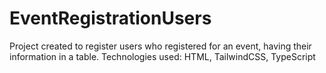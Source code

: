 # EventRegistrationUsers
Project created to register users who registered for an event, having their information in a table. Technologies used: HTML, TailwindCSS, TypeScript
